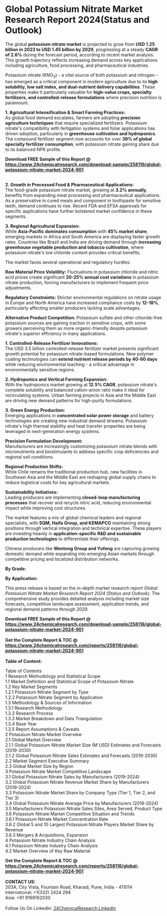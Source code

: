 <h1>Global Potassium Nitrate Market Research Report 2024(Status and Outlook)</h1><p>The global <strong>potassium nitrate market</strong> is projected to grow from <strong>USD 1.25 billion in 2023 to USD 1.45 billion by 2029</strong>, progressing at a steady <strong>CAGR of 2.6%</strong> during the forecast period, according to recent market analysis. This growth trajectory reflects increasing demand across key applications including agriculture, food processing, and pharmaceutical industries.</p><p>Potassium nitrate (KNO<sub>3</sub>) - a vital source of both potassium and nitrogen - has emerged as a critical component in modern agriculture due to its <strong>high solubility, low salt index, and dual-nutrient delivery capabilities</strong>. These properties make it particularly valuable for <strong>high-value crops, specialty fertilizers, and controlled-release formulations</strong> where precision nutrition is paramount.</p><p><strong>1. Agricultural Intensification &amp; Smart Farming Practices:</strong><br>
As global food demand escalates, farmers are adopting <strong>precision agriculture techniques</strong> that require specialized fertilizers. Potassium nitrate's compatibility with fertigation systems and foliar applications has driven adoption, particularly in <strong>greenhouse cultivation and hydroponics</strong>. The compound fertilizer segment now accounts for over <strong>38% of global specialty fertilizer consumption</strong>, with potassium nitrate gaining share due to its balanced NPK profile.</p><div><b>Download FREE Sample of this Report @ 
            <a href="https://www.24chemicalresearch.com/download-sample/258116/global-potassium-nitrate-market-2024-901">
            https://www.24chemicalresearch.com/download-sample/258116/global-potassium-nitrate-market-2024-901</a></b></div><br><p><strong>2. Growth in Processed Food &amp; Pharmaceutical Applications:</strong><br>
The food-grade potassium nitrate market, growing at <strong>3.2% annually</strong>, benefits from expanding meat processing and pharmaceutical applications. As a preservative in cured meats and component in toothpaste for sensitive teeth, demand continues to rise. Recent FDA and EFSA approvals for specific applications have further bolstered market confidence in these segments.</p><p><strong>3. Regional Agricultural Expansion:</strong><br>
While <strong>Asia-Pacific dominates consumption</strong> with <strong>45% market share</strong>, emerging markets in Africa and South America are displaying faster growth rates. Countries like Brazil and India are driving demand through <strong>increasing greenhouse vegetable production and tobacco cultivation</strong>, where potassium nitrate's low chloride content provides critical benefits.</p><p>The market faces several operational and regulatory hurdles:</p><p><strong>Raw Material Price Volatility:</strong> Fluctuations in potassium chloride and nitric acid prices create significant <strong>20-25% annual cost variations</strong> in potassium nitrate production, forcing manufacturers to implement frequent price adjustments.</p><p><strong>Regulatory Constraints:</strong> Stricter environmental regulations on nitrate usage in Europe and North America have increased compliance costs by <strong>12-18%</strong>, particularly affecting smaller producers lacking scale advantages.</p><p><strong>Alternative Product Competition:</strong> Potassium sulfate and other chloride-free potassium sources are gaining traction in sensitive crops, with some growers perceiving them as more organic-friendly despite potassium nitrate's superior efficiency in many applications.</p><p><strong>1. Controlled-Release Fertilizer Innovations:</strong><br>
The USD 3.5 billion controlled-release fertilizer market presents significant growth potential for potassium nitrate-based formulations. New polymer coating technologies can <strong>extend nutrient release periods by 40-60 days</strong> while reducing environmental leaching - a critical advantage in environmentally sensitive regions.</p><p><strong>2. Hydroponics and Vertical Farming Expansion:</strong><br>
With the hydroponics market growing at <strong>12.5% CAGR</strong>, potassium nitrate's complete solubility and balanced cation-anion ratio make it ideal for recirculating systems. Urban farming projects in Asia and the Middle East are driving new demand patterns for high-purity formulations.</p><p><strong>3. Green Energy Production:</strong><br>
Emerging applications in <strong>concentrated solar power storage</strong> and battery technologies are creating new industrial demand streams. Potassium nitrate's high thermal stability and heat transfer properties are being leveraged in next-generation energy systems.</p><p><strong>Precision Formulation Development:</strong><br>
	Manufacturers are increasingly customizing potassium nitrate blends with micronutrients and biostimulants to address specific crop deficiencies and regional soil conditions.</p><p><strong>Regional Production Shifts:</strong><br>
	While Chile remains the traditional production hub, new facilities in Southeast Asia and the Middle East are reshaping global supply chains to reduce logistical costs for key agricultural markets.</p><p><strong>Sustainability Initiatives:</strong><br>
	Leading producers are implementing <strong>closed-loop manufacturing processes</strong> that recover and recycle nitric acid, reducing environmental impact while improving cost structures.</p><p>The market features a mix of global chemical leaders and regional specialists, with <strong>SQM, Haifa Group, and KEMAPCO</strong> maintaining strong positions through vertical integration and technical expertise. These players are investing heavily in <strong>application-specific R&amp;D and sustainable production technologies</strong> to differentiate their offerings.</p><p>Chinese producers like <strong>Wentong Group and Yufeng</strong> are capturing growing domestic demand while expanding into emerging Asian markets through competitive pricing and localized distribution networks.</p><p><strong>By Grade:</strong></p><p><strong>By Application:</strong></p><p>This press release is based on the in-depth market research report <em>Global Potassium Nitrate Market Research Report 2024 (Status and Outlook)</em>. The comprehensive study provides detailed analysis including market size forecasts, competitive landscape assessment, application trends, and regional demand patterns through 2029.</p><div><b>Download FREE Sample of this Report @ 
            <a href="https://www.24chemicalresearch.com/download-sample/258116/global-potassium-nitrate-market-2024-901">
            https://www.24chemicalresearch.com/download-sample/258116/global-potassium-nitrate-market-2024-901</a></b></div><br><div><b>Get the Complete Report & TOC @ 
            <a href="https://www.24chemicalresearch.com/reports/258116/global-potassium-nitrate-market-2024-901">
            https://www.24chemicalresearch.com/reports/258116/global-potassium-nitrate-market-2024-901</a></b></div><br>
            <b>Table of Content:</b><p>Table of Contents<br />
1 Research Methodology and Statistical Scope<br />
1.1 Market Definition and Statistical Scope of Potassium Nitrate<br />
1.2 Key Market Segments<br />
1.2.1 Potassium Nitrate Segment by Type<br />
1.2.2 Potassium Nitrate Segment by Application<br />
1.3 Methodology & Sources of Information<br />
1.3.1 Research Methodology<br />
1.3.2 Research Process<br />
1.3.3 Market Breakdown and Data Triangulation<br />
1.3.4 Base Year<br />
1.3.5 Report Assumptions & Caveats<br />
2 Potassium Nitrate Market Overview<br />
2.1 Global Market Overview<br />
2.1.1 Global Potassium Nitrate Market Size (M USD) Estimates and Forecasts (2019-2030)<br />
2.1.2 Global Potassium Nitrate Sales Estimates and Forecasts (2019-2030)<br />
2.2 Market Segment Executive Summary<br />
2.3 Global Market Size by Region<br />
3 Potassium Nitrate Market Competitive Landscape<br />
3.1 Global Potassium Nitrate Sales by Manufacturers (2019-2024)<br />
3.2 Global Potassium Nitrate Revenue Market Share by Manufacturers (2019-2024)<br />
3.3 Potassium Nitrate Market Share by Company Type (Tier 1, Tier 2, and Tier 3)<br />
3.4 Global Potassium Nitrate Average Price by Manufacturers (2019-2024)<br />
3.5 Manufacturers Potassium Nitrate Sales Sites, Area Served, Product Type<br />
3.6 Potassium Nitrate Market Competitive Situation and Trends<br />
3.6.1 Potassium Nitrate Market Concentration Rate<br />
3.6.2 Global 5 and 10 Largest Potassium Nitrate Players Market Share by Revenue<br />
3.6.3 Mergers & Acquisitions, Expansion<br />
4 Potassium Nitrate Industry Chain Analysis<br />
4.1 Potassium Nitrate Industry Chain Analysis<br />
4.2 Market Overview of Key Raw Material</p><div><b>Get the Complete Report & TOC @ 
            <a href="https://www.24chemicalresearch.com/reports/258116/global-potassium-nitrate-market-2024-901">
            https://www.24chemicalresearch.com/reports/258116/global-potassium-nitrate-market-2024-901</a></b></div><br><b>CONTACT US:</b><br>
            203A, City Vista, Fountain Road, Kharadi, Pune, India - 411014<br>
            International: +1(332) 2424 294<br>
            Asia: +91 9169162030 <br><br>
            Follow Us On LinkedIn: <a href="https://www.linkedin.com/company/24chemicalresearch/">24ChemicalResearch LinkedIn</a>